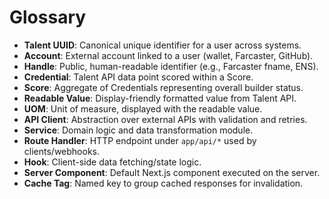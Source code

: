 # Glossary

- **Talent UUID**: Canonical unique identifier for a user across systems.
- **Account**: External account linked to a user (wallet, Farcaster, GitHub).
- **Handle**: Public, human-readable identifier (e.g., Farcaster fname, ENS).
- **Credential**: Talent API data point scored within a Score.
- **Score**: Aggregate of Credentials representing overall builder status.
- **Readable Value**: Display-friendly formatted value from Talent API.
- **UOM**: Unit of measure, displayed with the readable value.
- **API Client**: Abstraction over external APIs with validation and retries.
- **Service**: Domain logic and data transformation module.
- **Route Handler**: HTTP endpoint under `app/api/*` used by clients/webhooks.
- **Hook**: Client-side data fetching/state logic.
- **Server Component**: Default Next.js component executed on the server.
- **Cache Tag**: Named key to group cached responses for invalidation.
